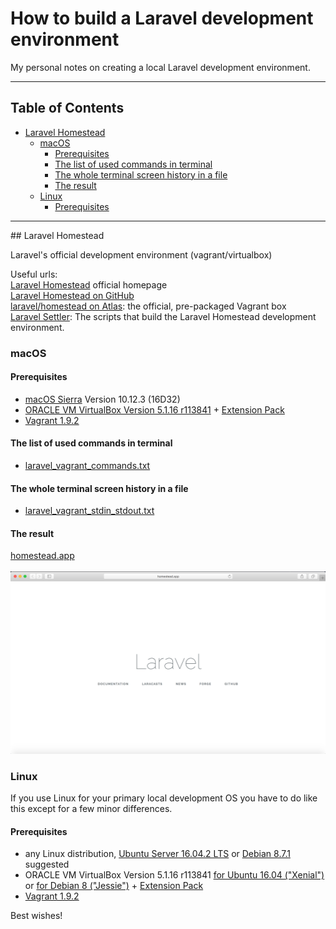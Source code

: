# How to build a Laravel development environment

My personal notes on creating a local Laravel development environment.

---
## Table of Contents
* [Laravel Homestead](#laravel-homestead)
  * [macOS](#macos)
    * [Prerequisites](#prerequisites)
    * [The list of used commands in terminal](#the-list-of-used-commands-in-terminal)
    * [The whole terminal screen history in a file](#the-whole-terminal-screen-history-in-a-file)
    * [The result](#the-result)
  * [Linux](#linux)
    * [Prerequisites](#prerequisites-1)
---

## Laravel Homestead

Laravel's official development environment (vagrant/virtualbox)<br />

Useful urls:<br />
[Laravel Homestead](https://laravel.com/docs/5.4/homestead) official homepage<br />
[Laravel Homestead on GitHub](https://github.com/laravel/homestead)<br />
[laravel/homestead on Atlas](https://atlas.hashicorp.com/laravel/boxes/homestead): the official, pre-packaged Vagrant box<br />
[Laravel Settler](https://github.com/laravel/settler): The scripts that build the Laravel Homestead development environment.<br />

### macOS

#### Prerequisites

- [macOS Sierra](https://itunes.apple.com/hu/app/macos-sierra/id1127487414?mt=12) Version 10.12.3 (16D32)<br />
- [ORACLE VM VirtualBox Version 5.1.16 r113841](http://download.virtualbox.org/virtualbox/5.1.16/VirtualBox-5.1.16-113841-OSX.dmg) + [Extension Pack](http://download.virtualbox.org/virtualbox/5.1.16/Oracle_VM_VirtualBox_Extension_Pack-5.1.16-113841.vbox-extpack)<br />
- [Vagrant 1.9.2](https://releases.hashicorp.com/vagrant/1.9.2/vagrant_1.9.2.dmg)<br />

#### The list of used commands in terminal

- [laravel_vagrant_commands.txt](https://github.com/karolykass/laravel-devenv/blob/master/macOS/laravel_vagrant_commands.txt)

#### The whole terminal screen history in a file

- [laravel_vagrant_stdin_stdout.txt](https://github.com/karolykass/laravel-devenv/blob/master/macOS/laravel_vagrant_stdin_stdout.txt)

#### The result

[homestead.app](http://homestead.app)<br />
<br />
![alt text](https://github.com/karolykass/laravel-devenv/blob/master/macOS/laravel_homesteadapp_safari_screenshot.png "Laravel homestead.app Safari Screenshot")

### Linux

If you use Linux for your primary local development OS you have to do like this except for a few minor differences.

#### Prerequisites

- any Linux distribution, [Ubuntu Server 16.04.2 LTS](http://releases.ubuntu.com/16.04.2/ubuntu-16.04.2-server-amd64.iso) or [Debian 8.7.1](http://cdimage.debian.org/debian-cd/current/amd64/iso-cd/debian-8.7.1-amd64-netinst.iso) suggested<br />
- ORACLE VM VirtualBox Version 5.1.16 r113841 [for Ubuntu 16.04 ("Xenial")](http://download.virtualbox.org/virtualbox/5.1.16/virtualbox-5.1_5.1.16-113841~Ubuntu~xenial_amd64.deb) or [for Debian 8 ("Jessie")](http://download.virtualbox.org/virtualbox/5.1.16/virtualbox-5.1_5.1.16-113841~Debian~jessie_amd64.deb) + [Extension Pack](http://download.virtualbox.org/virtualbox/5.1.16/Oracle_VM_VirtualBox_Extension_Pack-5.1.16-113841.vbox-extpack)<br />
- [Vagrant 1.9.2](https://releases.hashicorp.com/vagrant/1.9.2/vagrant_1.9.2_x86_64.deb)<br />

Best wishes!
